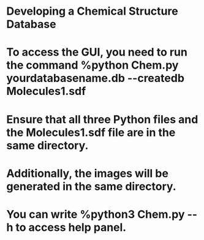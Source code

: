 # Developing a Chemical Structure Database
# To access the GUI, you need to run the command %python Chem.py yourdatabasename.db --createdb Molecules1.sdf
# Ensure that all three Python files and the Molecules1.sdf file are in the same directory. 
# Additionally, the images will be generated in the same directory.
# You can write %python3 Chem.py --h to access help panel.